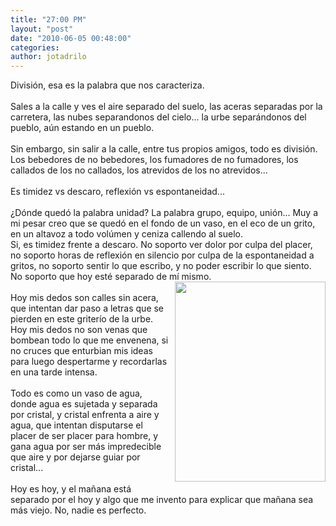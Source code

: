 ```yaml
---
title: "27:00 PM"
layout: "post"
date: "2010-06-05 00:48:00"
categories: 
author: jotadrilo
---
```


<div class="css-full-post-content js-full-post-content">
División, esa es la palabra que nos caracteriza.<br /><br />Sales a la calle y ves el aire separado del suelo, las aceras separadas por la carretera, las nubes separandonos del cielo... la urbe separándonos del pueblo, aún estando en un pueblo.<br /><br />Sin embargo, sin salir a la calle, entre tus propios amigos, todo es división. Los bebedores de no bebedores, los fumadores de no fumadores, los callados de los no callados, los atrevidos de los no atrevidos...<br /><br />Es timidez vs descaro, reflexión vs espontaneidad...<br /><br />¿Dónde quedó la palabra unidad? La palabra grupo, equipo, unión... Muy a mi pesar creo que se quedó en el fondo de un vaso, en el eco de un grito, en un altavoz a todo volúmen y ceniza callendo al suelo.<br />Si, es timidez frente a descaro. No soporto ver dolor por culpa del placer, no soporto horas de reflexión en silencio por culpa de la espontaneidad a gritos, no soporto sentir lo que escribo, y no poder escribir lo que siento. No soporto que hoy esté separado de mí mismo.<br /><a onblur="try {parent.deselectBloggerImageGracefully();} catch(e) {}" href="http://1.bp.blogspot.com/_i6qt7aMtTgg/TAmk6wbC1_I/AAAAAAAAACg/WqxJZcLMp78/s1600/DSC02028+copia.jpg"><img style="float:right; margin:0 0 10px 10px;cursor:pointer; cursor:hand;width: 241px; height: 320px;" src="http://1.bp.blogspot.com/_i6qt7aMtTgg/TAmk6wbC1_I/AAAAAAAAACg/WqxJZcLMp78/s320/DSC02028+copia.jpg" border="0" alt=""id="BLOGGER_PHOTO_ID_5479091751010621426" /></a><br />Hoy mis dedos son calles sin acera, que intentan dar paso a letras que se pierden en este griterío de la urbe.<br />Hoy mis dedos no son venas que bombean todo lo que me envenena, si no cruces que enturbian mis ideas para luego despertarme y recordarlas en una tarde intensa.<br /><br />Todo es como un vaso de agua, donde agua es sujetada y separada por cristal, y cristal enfrenta a aire y agua, que intentan disputarse el placer de ser placer para hombre, y gana agua por ser más impredecible que aire y por dejarse guiar por cristal...<br /><br />Hoy es hoy, y el mañana está separado por el hoy y algo que me invento para explicar que mañana sea más viejo. No, nadie es perfecto.
</div>